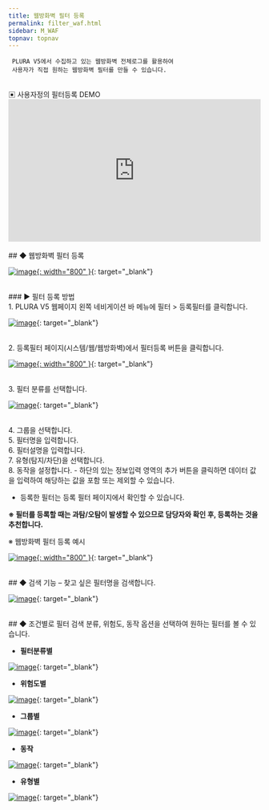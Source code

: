 ```yaml
---
title: 웹방화벽 필터 등록
permalink: filter_waf.html
sidebar: M_WAF
topnav: topnav
---
```


     PLURA V5에서 수집하고 있는 웹방화벽 전체로그를 활용하여
     사용자가 직접 원하는 웹방화벽 필터를 만들 수 있습니다.

<br />
▣ 사용자정의 필터등록 DEMO

 <style>.embed-container { position: relative; padding-bottom: 56.25%; height: 0; overflow: hidden; max-width: 100%; } .embed-container iframe, .embed-container object, .embed-container embed { position: absolute; top: 0; left: 0; width: 100%; height: 100%; }</style><div class='embed-container'><iframe src='https://www.youtube.com/embed/y9NnH2fjzEU' frameborder='0' allowfullscreen></iframe></div>

<br />
## ◆ 웹방화벽 필터 등록

[![image](/docs/images/Manual/waf/filter/1.png){: width="800" }](/docs/images/Manual/waf/filter/1.png){: target="_blank"}
 

<br />
### ▶ 필터 등록 방법

<br />
1. PLURA V5 웹페이지 왼쪽 네비게이션 바 메뉴에 필터 > 등록필터를 클릭합니다.

[![image](/docs/images/Manual/waf/filter/2.png)](/docs/images/Manual/waf/filter/2.png){: target="_blank"}

<br />
2. 등록필터 페이지(시스템/웹/웹방화벽)에서 필터등록 버튼을 클릭합니다.

[![image](/docs/images/Manual/waf/filter/3.png){: width="800" }](/docs/images/Manual/waf/filter/3.png){: target="_blank"}

<br />
3. 필터 분류를 선택합니다.

[![image](/docs/images/Manual/waf/filter/4.png)](/docs/images/Manual/waf/filter/4.png){: target="_blank"}

<br />
4. 그룹을 선택합니다.

<br />
5. 필터명을 입력합니다.

<br />
6. 필터설명을 입력합니다.

<br />
7. 유형(탐지/차단)을 선택합니다.

<br />
8. 동작을 설정합니다.
- 하단의 있는 정보입력 영역의 추가 버튼을 클릭하면 데이터 값을 입력하여 해당하는 값을 포함 또는 제외할 수 있습니다.

- 등록한 필터는 등록 필터 페이지에서 확인할 수 있습니다.

**※ 필터를 등록할 때는 과탐/오탐이 발생할 수 있으므로 담당자와 확인 후, 등록하는 것을 추천합니다.**

※ 웹방화벽 필터 등록 예시

[![image](/docs/images/Manual/waf/filter/5.png){: width="800" }](/docs/images/Manual/waf/filter/5.png){: target="_blank"}

 
<br />
## ◆ 검색 기능
– 찾고 싶은 필터명을 검색합니다.

[![image](/docs/images/Manual/waf/filter/6.png)](/docs/images/Manual/waf/filter/6.png){: target="_blank"}
 
<br />
## ◆ 조건별로 필터 검색
분류, 위험도, 동작 옵션을 선택하여 원하는 필터를 볼 수 있습니다.

- **필터분류별**

[![image](/docs/images/Manual/waf/filter/7.png)](/docs/images/Manual/waf/filter/7.png){: target="_blank"}

 

- **위험도별**

[![image](/docs/images/Manual/waf/filter/8.png)](/docs/images/Manual/waf/filter/8.png){: target="_blank"}
 

- **그룹별**

[![image](/docs/images/Manual/waf/filter/9.png)](/docs/images/Manual/waf/filter/9.png){: target="_blank"}
 

- **동작**

[![image](/docs/images/Manual/waf/filter/10.png)](/docs/images/Manual/waf/filter/10.png){: target="_blank"}
 

- **유형별**

[![image](/docs/images/Manual/waf/filter/11.png)](/docs/images/Manual/waf/filter/11.png){: target="_blank"}